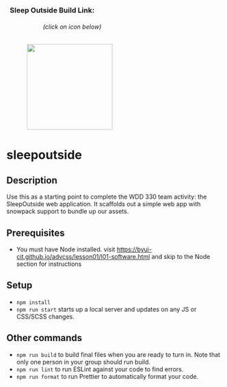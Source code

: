 ### &nbsp; Sleep Outside Build Link:

###### &emsp; &nbsp; &emsp; &emsp; &nbsp; &nbsp; &nbsp; (click on icon below)                                                       

&emsp; &emsp; &nbsp; &nbsp;[<img src="sources/assignment_portal_icon_link.png" width="200">](https://jmmonjeremy.github.io/)

# sleepoutside

## Description

Use this as a starting point to complete the WDD 330 team activity: the SleepOutside web application. It scaffolds out a simple web app with snowpack support to bundle up our assets.

## Prerequisites

- You must have Node installed. visit https://byui-cit.github.io/advcss/lesson01/l01-software.html and skip to the Node section for instructions

## Setup

- `npm install`
- `npm run start` starts up a local server and updates on any JS or CSS/SCSS changes.

## Other commands

- `npm run build` to build final files when you are ready to turn in. Note that only one person in your group should run build.
- `npm run lint` to run ESLint against your code to find errors.
- `npm run format` to run Prettier to automatically format your code.
